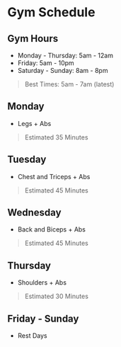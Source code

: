 <h1>
    Gym Schedule
</h1>

## Gym Hours

- Monday - Thursday: 5am - 12am
- Friday: 5am - 10pm
- Saturday - Sunday: 8am - 8pm

> Best Times: 5am - 7am (latest)

## Monday

- Legs + Abs

> Estimated 35 Minutes

## Tuesday

- Chest and Triceps + Abs

> Estimated 45 Minutes

## Wednesday

- Back and Biceps + Abs

> Estimated 45 Minutes

## Thursday

- Shoulders + Abs

> Estimated 30 Minutes

## Friday - Sunday

- Rest Days